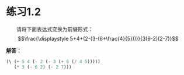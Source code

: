 # 练习1.2
&emsp;&emsp;请将下面表达式变换为前缀形式：$$\frac{\displaystyle 5+4+(2-(3-(6+\frac{4}{5})))}{3(6-2)(2-7)}$$

**解答：**
```lisp
(\ (+ 5 4 (- 2 (- 3 (+ 6 (/ 4 5))))) 
   (* 3 (- 6 2) (- 2 7)))
```